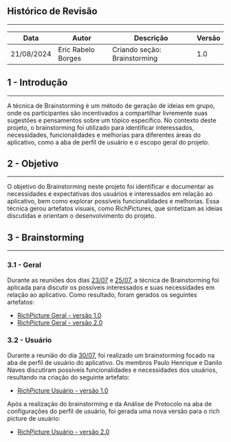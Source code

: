 ## Histórico de Revisão
---
| Data       | Autor         | Descrição                          | Versão |
|------------|---------------|------------------------------------|--------|
| 21/08/2024 | Eric Rabelo Borges | Criando seção: Brainstorming       | 1.0    |

## 1 - Introdução
---
A técnica de Brainstorming é um método de geração de ideias em grupo, onde os participantes são incentivados a compartilhar livremente suas sugestões e pensamentos sobre um tópico específico. No contexto deste projeto, o brainstorming foi utilizado para identificar interessados, necessidades, funcionalidades e melhorias para diferentes áreas do aplicativo, como a aba de perfil de usuário e o escopo geral do projeto.

## 2 - Objetivo
---
O objetivo do Brainstorming neste projeto foi identificar e documentar as necessidades e expectativas dos usuários e interessados em relação ao aplicativo, bem como explorar possíveis funcionalidades e melhorias. Essa técnica gerou artefatos visuais, como RichPictures, que sintetizam as ideias discutidas e orientam o desenvolvimento do projeto.

## 3 - Brainstorming
---
### 3.1 - Geral
Durante as reuniões dos dias [23/07](../Atas/reuniao_23_07.md) e [25/07](../Atas/reuniao_25_07.md), a técnica de Brainstorming foi aplicada para discutir os possíveis interessados e suas necessidades em relação ao aplicativo. Como resultado, foram gerados os seguintes artefatos:

- [RichPicture Geral - versão 1.0](../Pre-rastreabilidade/richpicture.md#v1geral)
- [RichPicture Geral - versão 2.0](../Pre-rastreabilidade/richpicture.md#v2geral)

### 3.2 - Usuário
Durante a reunião do dia [30/07](../Atas/reuniao_30_07.md), foi realizado um brainstorming focado na aba de perfil de usuário do aplicativo. Os membros Paulo Henrique e Danilo Naves discutiram possíveis funcionalidades e necessidades dos usuários, resultando na criação do seguinte artefato:

- [RichPicture Usuário - versão 1.0](../Pre-rastreabilidade/richpicture.md#v1usuario)

Após a realização do brainstorming e da Análise de Protocolo na aba de configurações do perfil de usuário, foi gerada uma nova versão para o rich picture de usuário:

- [RichPicture Usuário - versão 2.0](../Pre-rastreabilidade/richpicture.md#v2usuario)
